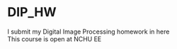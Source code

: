 # DIP_HW  
I submit my Digital Image Processing homework in here  
This course is open at NCHU EE  
